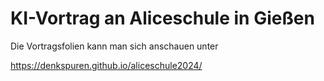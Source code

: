 # KI-Vortrag an Aliceschule in Gießen

Die Vortragsfolien kann man sich anschauen unter

https://denkspuren.github.io/aliceschule2024/